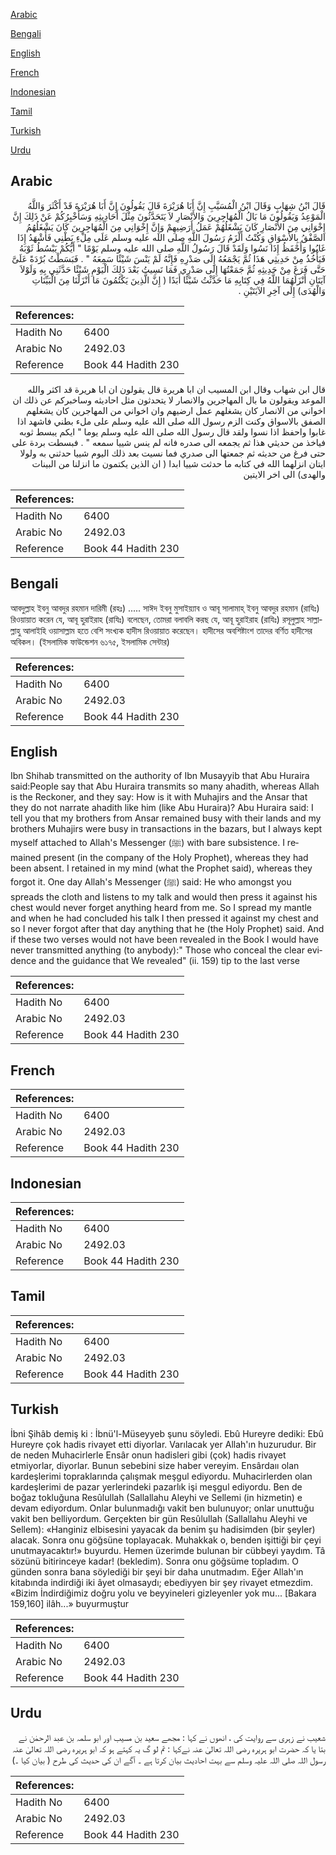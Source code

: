 [Arabic](#arabic)

[Bengali](#bengali)

[English](#english)

[French](#french)

[Indonesian](#indonesian)

[Tamil](#tamil)

[Turkish](#turkish)

[Urdu](#urdu)

## Arabic


<div dir="rtl" lang="ar" style={{fontSize:'larger',backgroundColor:'#f8f9fa',padding:20}}>
قَالَ ابْنُ شِهَابٍ وَقَالَ ابْنُ الْمُسَيَّبِ إِنَّ أَبَا هُرَيْرَةَ قَالَ يَقُولُونَ إِنَّ أَبَا هُرَيْرَةَ قَدْ أَكْثَرَ وَاللَّهُ الْمَوْعِدُ وَيَقُولُونَ مَا بَالُ الْمُهَاجِرِينَ وَالأَنْصَارِ لاَ يَتَحَدَّثُونَ مِثْلَ أَحَادِيثِهِ وَسَأُخْبِرُكُمْ عَنْ ذَلِكَ إِنَّ إِخْوَانِي مِنَ الأَنْصَارِ كَانَ يَشْغَلُهُمْ عَمَلُ أَرَضِيهِمْ وَإِنَّ إِخْوَانِي مِنَ الْمُهَاجِرِينَ كَانَ يَشْغَلُهُمُ الصَّفْقُ بِالأَسْوَاقِ وَكُنْتُ أَلْزَمُ رَسُولَ اللَّهِ صلى الله عليه وسلم عَلَى مِلْءِ بَطْنِي فَأَشْهَدُ إِذَا غَابُوا وَأَحْفَظُ إِذَا نَسُوا وَلَقَدْ قَالَ رَسُولُ اللَّهِ صلى الله عليه وسلم يَوْمًا ‏"‏ أَيُّكُمْ يَبْسُطُ ثَوْبَهُ فَيَأْخُذُ مِنْ حَدِيثِي هَذَا ثُمَّ يَجْمَعُهُ إِلَى صَدْرِهِ فَإِنَّهُ لَمْ يَنْسَ شَيْئًا سَمِعَهُ ‏"‏ ‏.‏ فَبَسَطْتُ بُرْدَةً عَلَىَّ حَتَّى فَرَغَ مِنْ حَدِيثِهِ ثُمَّ جَمَعْتُهَا إِلَى صَدْرِي فَمَا نَسِيتُ بَعْدَ ذَلِكَ الْيَوْمِ شَيْئًا حَدَّثَنِي بِهِ وَلَوْلاَ آيَتَانِ أَنْزَلَهُمَا اللَّهُ فِي كِتَابِهِ مَا حَدَّثْتُ شَيْئًا أَبَدًا ‏(‏ إِنَّ الَّذِينَ يَكْتُمُونَ مَا أَنْزَلْنَا مِنَ الْبَيِّنَاتِ وَالْهُدَى‏)‏ إِلَى آخِرِ الآيَتَيْنِ ‏.‏
</div>
<div style={{backgroundColor:'#f8f9fa',padding:20, marginBottom: 10}}><table> <thead> <tr> <th>References:</th> <th></th> </tr> </thead> <tbody><tr><td>Hadith No</td><td>6400</td></tr><tr><td>Arabic No</td><td>2492.03</td></tr><tr><td>Reference</td><td>Book 44 Hadith 230</td></tr></tbody></table></div>


<div dir="rtl" lang="ar" style={{fontSize:'larger',backgroundColor:'#f8f9fa',padding:20}}>
قال ابن شهاب وقال ابن المسيب ان ابا هريرة قال يقولون ان ابا هريرة قد اكثر والله الموعد ويقولون ما بال المهاجرين والانصار لا يتحدثون مثل احاديثه وساخبركم عن ذلك ان اخواني من الانصار كان يشغلهم عمل ارضيهم وان اخواني من المهاجرين كان يشغلهم الصفق بالاسواق وكنت الزم رسول الله صلى الله عليه وسلم على ملء بطني فاشهد اذا غابوا واحفظ اذا نسوا ولقد قال رسول الله صلى الله عليه وسلم يوما " ايكم يبسط ثوبه فياخذ من حديثي هذا ثم يجمعه الى صدره فانه لم ينس شييا سمعه " . فبسطت بردة على حتى فرغ من حديثه ثم جمعتها الى صدري فما نسيت بعد ذلك اليوم شييا حدثني به ولولا ايتان انزلهما الله في كتابه ما حدثت شييا ابدا ( ان الذين يكتمون ما انزلنا من البينات والهدى) الى اخر الايتين
</div>
<div style={{backgroundColor:'#f8f9fa',padding:20, marginBottom: 10}}><table> <thead> <tr> <th>References:</th> <th></th> </tr> </thead> <tbody><tr><td>Hadith No</td><td>6400</td></tr><tr><td>Arabic No</td><td>2492.03</td></tr><tr><td>Reference</td><td>Book 44 Hadith 230</td></tr></tbody></table></div>

## Bengali


<div dir="ltr" lang="bn" style={{fontSize:'larger',backgroundColor:'#f8f9fa',padding:20}}>
আবদুল্লাহ ইবনু আবদুর রহমান দারিমী (রহঃ) ..... সাঈদ ইবনু মুসাইয়্যাব ও আবূ সালামাহ্ ইবনু আবদুর রহমান (রাযিঃ) রিওয়ায়াত করেন যে, আবূ হুরাইরাহ (রাযিঃ) বলেছেন, তোমরা বলাবলি করছ যে, আবূ হুরাইরাহ (রাযিঃ) রসূলুল্লাহ সাল্লাল্লাহু আলাইহি ওয়াসাল্লাম হতে বেশি সংখ্যক হাদীস রিওয়ায়াত করেছেন। হাদীসের অবশিষ্টাংশ তাদের বর্ণিত হাদীসের অবিকল। (ইসলামিক ফাউন্ডেশন ৬১৭৫, ইসলামিক সেন্টার)
</div>
<div style={{backgroundColor:'#f8f9fa',padding:20, marginBottom: 10}}><table> <thead> <tr> <th>References:</th> <th></th> </tr> </thead> <tbody><tr><td>Hadith No</td><td>6400</td></tr><tr><td>Arabic No</td><td>2492.03</td></tr><tr><td>Reference</td><td>Book 44 Hadith 230</td></tr></tbody></table></div>

## English


<div dir="ltr" lang="en" style={{fontSize:'larger',backgroundColor:'#f8f9fa',padding:20}}>
Ibn Shihab transmitted on the authority of Ibn Musayyib that Abu Huraira said:People say that Abu Huraira transmits so many ahadith, whereas Allah is the Reckoner, and they say: How is it with Muhajirs and the Ansar that they do not narrate ahadith like him (like Abu Huraira)? Abu Huraira said: I tell you that my brothers from Ansar remained busy with their lands and my brothers Muhajirs were busy in transactions in the bazars, but I always kept myself attached to Allah's Messenger (ﷺ) with bare subsistence. I remained present (in the company of the Holy Prophet), whereas they had been absent. I retained in my mind (what the Prophet said), whereas they forgot it. One day Allah's Messenger (ﷺ) said: He who amongst you spreads the cloth and listens to my talk and would then press it against his chest would never forget anything heard from me. So I spread my mantle and when he had concluded his talk I then pressed it against my chest and so I never forgot after that day anything that he (the Holy Prophet) said. And if these two verses would not have been revealed in the Book I would have never transmitted anything (to anybody):" Those who conceal the clear evidence and the guidance that We revealed" (ii. 159) tip to the last verse
</div>
<div style={{backgroundColor:'#f8f9fa',padding:20, marginBottom: 10}}><table> <thead> <tr> <th>References:</th> <th></th> </tr> </thead> <tbody><tr><td>Hadith No</td><td>6400</td></tr><tr><td>Arabic No</td><td>2492.03</td></tr><tr><td>Reference</td><td>Book 44 Hadith 230</td></tr></tbody></table></div>

## French


<div dir="ltr" lang="fr" style={{fontSize:'larger',backgroundColor:'#f8f9fa',padding:20}}>

</div>
<div style={{backgroundColor:'#f8f9fa',padding:20, marginBottom: 10}}><table> <thead> <tr> <th>References:</th> <th></th> </tr> </thead> <tbody><tr><td>Hadith No</td><td>6400</td></tr><tr><td>Arabic No</td><td>2492.03</td></tr><tr><td>Reference</td><td>Book 44 Hadith 230</td></tr></tbody></table></div>

## Indonesian


<div dir="ltr" lang="id" style={{fontSize:'larger',backgroundColor:'#f8f9fa',padding:20}}>

</div>
<div style={{backgroundColor:'#f8f9fa',padding:20, marginBottom: 10}}><table> <thead> <tr> <th>References:</th> <th></th> </tr> </thead> <tbody><tr><td>Hadith No</td><td>6400</td></tr><tr><td>Arabic No</td><td>2492.03</td></tr><tr><td>Reference</td><td>Book 44 Hadith 230</td></tr></tbody></table></div>

## Tamil


<div dir="ltr" lang="ta" style={{fontSize:'larger',backgroundColor:'#f8f9fa',padding:20}}>

</div>
<div style={{backgroundColor:'#f8f9fa',padding:20, marginBottom: 10}}><table> <thead> <tr> <th>References:</th> <th></th> </tr> </thead> <tbody><tr><td>Hadith No</td><td>6400</td></tr><tr><td>Arabic No</td><td>2492.03</td></tr><tr><td>Reference</td><td>Book 44 Hadith 230</td></tr></tbody></table></div>

## Turkish


<div dir="ltr" lang="tr" style={{fontSize:'larger',backgroundColor:'#f8f9fa',padding:20}}>
İbni Şihâb demiş ki : İbnü'l-Müseyyeb şunu söyledi. Ebû Hureyre dediki: Ebû Hureyre çok hadis rivayet etti diyorlar. Varılacak yer Allah'ın huzurudur. Bir de neden Muhacirlerle Ensâr onun hadisleri gibi (çok) hadis rivayet etmiyorlar, diyorlar. Bunun sebebini size haber vereyim. Ensârdaıı olan kardeşlerimi topraklarında çalışmak meşgul ediyordu. Muhacirlerden olan kardeşlerimi de pazar yerlerindeki pazarlık işi meşgul ediyordu. Ben de boğaz tokluğuna Resûlullah (Sallallahu Aleyhi ve Sellemi (in hizmetin) e devam ediyordum. Onlar bulunmadığı vakit ben bulunuyor; onlar unuttuğu vakit ben belliyordum. Gerçekten bir gün Resûlullah (Sallallahu Aleyhi ve Sellem): «Hanginiz elbisesini yayacak da benim şu hadisimden (bir şeyler) alacak. Sonra onu göğsüne toplayacak. Muhakkak o, benden işittiği bir çeyi unutmayacaktır!» buyurdu. Hemen üzerimde bulunan bir cübbeyi yaydım. Tâ sözünü bitirinceye kadar! (bekledim). Sonra onu göğsüme topladım. O günden sonra bana söylediği bir şeyi bir daha unutmadım. Eğer Allah'ın kitabında indirdiği iki âyet olmasaydı; ebediyyen bir şey rivayet etmezdim. «Bizim İndirdiğimiz doğru yolu ve beyyineleri gizleyenler yok mu... [Bakara 159,160] ilâh...» buyurmuştur
</div>
<div style={{backgroundColor:'#f8f9fa',padding:20, marginBottom: 10}}><table> <thead> <tr> <th>References:</th> <th></th> </tr> </thead> <tbody><tr><td>Hadith No</td><td>6400</td></tr><tr><td>Arabic No</td><td>2492.03</td></tr><tr><td>Reference</td><td>Book 44 Hadith 230</td></tr></tbody></table></div>

## Urdu


<div dir="rtl" lang="ur" style={{fontSize:'larger',backgroundColor:'#f8f9fa',padding:20}}>
شعیب نے زہری سے روایت کی ، انھوں نے کہا : مجھے سعید بن مسیب اور ابو سلمہ بن عبد الرحمٰن نے بتا یا کہ حضرت ابو ہریرہ رضی اللہ تعالیٰ عنہ نےکہا : تم لو گ یہ کہتے ہو کہ ابو ہریرہ رضی اللہ تعالیٰ عنہ رسول اللہ صلی اللہ علیہ وسلم سے بہت احادیث بیان کرتا ہے ۔ آگے ان کی حدیث کی طرح ( بیان کیا ۔)
</div>
<div style={{backgroundColor:'#f8f9fa',padding:20, marginBottom: 10}}><table> <thead> <tr> <th>References:</th> <th></th> </tr> </thead> <tbody><tr><td>Hadith No</td><td>6400</td></tr><tr><td>Arabic No</td><td>2492.03</td></tr><tr><td>Reference</td><td>Book 44 Hadith 230</td></tr></tbody></table></div>